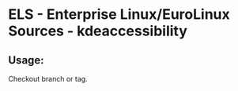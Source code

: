 # ELS - Enterprise Linux/EuroLinux Sources - kdeaccessibility
 
## Usage:
  Checkout branch or tag.
